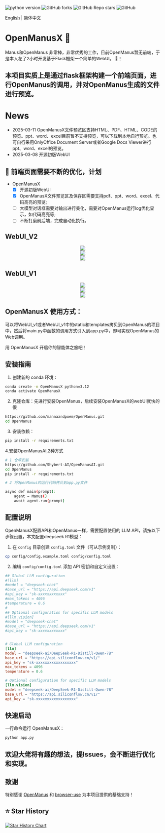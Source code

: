 ![python version](https://img.shields.io/badge/python-3.8+-orange.svg)
![GitHub forks](https://img.shields.io/github/forks/Shybert-AI/OpenManusAI)
![GitHub Repo stars](https://img.shields.io/github/stars/Shybert-AI/OpenManusAI)
![GitHub](https://img.shields.io/github/license/Shybert-AI/OpenManusAI)

[English](README_en.md) | 简体中文

# OpenManusX 🙋

Manus和OpenManus 非常棒，非常优秀的工作，目前OpenManus暂无前端，于是本人花了2小时开发基于Flask框架一个简单的WebUI。 🛫！

##  本项目实质上是通过flask框架构建一个前端页面，进行OpenManus的调用，并对OpenManus生成的文件进行预览。
# News
- 2025-03-11 OpenManusX文件预览区支持HTML、PDF、HTML、CODE的预览。ppt、word、excel目前暂不支持预览，可以下载到本地自行预览。也可自行采用OnlyOffice Document Server或者Google Docs Viewer进行ppt、word、excel的预览。
- 2025-03-08 开源初版WebUI

## 📑 前端页面需要不断的优化，计划
- OpenManusX
    - [x] 开源初版WebUI
    - [x] OpenManusX文件预览区及保存区需要支持pdf、ppt、word、excel、代码高亮的预览;    
    - [ ] 大模型对话框需要对输出进行美化，需要对OpenManus运行log优化显示，如代码高亮等;    
    - [ ] 不断打磨前后端，完成自动化执行。

## WebUI_V2
<div align="center">
    <img src="./assets/pdf.jpg">
</div>
<div align="center">
    <img src="./assets/html.jpg">
</div>
<div align="center">
    <img src="./assets/code.jpg">
</div>

## WebUI_V1
<div align="center">
    <img src="./assets/1.jpg">
</div>
<div align="center">
    <img src="./assets/2.jpg">
</div>
<div align="center">
    <img src="./assets/3.jpg">
</div>


## OpenManusX 使用方式：
   可以将WebUI_v1或者WebUI_v1中的static和templates拷贝到OpenManus的项目中，然后将main.py中函数的调用方式引入到app.py中，即可实现OpenManus的Web调用。


用 OpenManusX 开启你的智能体之旅吧！  


## 安装指南

1. 创建新的 conda 环境：

```bash
conda create -n OpenManusX python=3.12
conda activate OpenManusX
```

2. 克隆仓库：先进行安装OpenManus，后续安装OpenManusX的webUI就快的很

```bash
https://github.com/mannaandpoem/OpenManus.git
cd OpenManus
```

3. 安装依赖：

```bash
pip install -r requirements.txt
```
4.安装OpenManusAI,2种方式

```bash
# 1 仓库安装
https://github.com/Shybert-AI/OpenManusAI.git
cd OpenManus
pip install -r requirements.txt

# 2 将OpenManus的运行代码拷贝到app.py文件

async def main(prompt):
    agent = Manus()
    await agent.run(prompt)

```

## 配置说明

OpenManusX配置API和OpenManus一样，需要配置使用的 LLM API，请按以下步骤设置，本文配置deepseek R1模型：

1. 在 `config` 目录创建 `config.toml` 文件（可从示例复制）：

```bash
cp config/config.example.toml config/config.toml
```

2. 编辑 `config/config.toml` 添加 API 密钥和自定义设置：

```toml
## Global LLM configuration
#[llm]
#model = "deepseek-chat"
#base_url = "https://api.deepseek.com/v1"
#api_key = "sk-xxxxxxxxxxxx"
#max_tokens = 4096
#temperature = 0.6
#
## Optional configuration for specific LLM models
#[llm.vision]
#model = "deepseek-chat"
#base_url = "https://api.deepseek.com/v1"
#api_key = "sk-xxxxxxxxxxxx"


# Global LLM configuration
[llm]
model = "deepseek-ai/DeepSeek-R1-Distill-Qwen-7B"
base_url = "https://api.siliconflow.cn/v1/"
api_key = "sk-xxxxxxxxxxxxxxxxxx"
max_tokens = 4096
temperature = 0.6

# Optional configuration for specific LLM models
[llm.vision]
model = "deepseek-ai/DeepSeek-R1-Distill-Qwen-7B"
base_url = "https://api.siliconflow.cn/v1/"
api_key = "sk-xxxxxxxxxxxxxxxxxx"
```

## 快速启动

一行命令运行 OpenManusX：

```bash
python app.py
```
## 欢迎大佬将有趣的想法，提Issues，会不断进行优化和实现。

## 致谢

特别感谢 [OpenManus](https://github.com/mannaandpoem/OpenManus)
和 [browser-use](https://github.com/browser-use/browser-use) 为本项目提供的基础支持！

## ⭐ Star History

[![Star History Chart](https://api.star-history.com/svg?repos=Shybert-AI/OpenManus-WebUI&type=Date)](https://star-history.com/#Shybert-AI/OpenManus-WebUI&Date)

